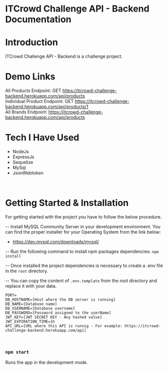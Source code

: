 # ITCrowd Challenge API - Backend Documentation

# Introduction

ITCrowd Challenge API - Backend is a challenge project.

# Demo Links

All Products Endpoint: GET https://itcrowd-challenge-backend.herokuapp.com/api/products
<br>
Individual Product Endpoint: GET https://itcrowd-challenge-backend.herokuapp.com/api/products/1
<br>
All Brands Endpoint: https://itcrowd-challenge-backend.herokuapp.com/api/products

# Tech I Have Used

- NodeJs
- ExpressJs
- Sequelize
- MySql
- JsonWebtoken

<br>

# Getting Started & Installation

For getting started with the project you have to follow the below procedure.

-- Install MySQL Community Server in your development environment. You can find the proper installer for your Operating System from the link below:

- https://dev.mysql.com/downloads/mysql/

-- Run the following command to install npm packages dependencies:
`npm install`

-- Once installed the project dependencies is necessary to create a .env file in the `root` directory.

-- You can copy the content of `.env.template` from the root directory and replace it with your data.
<br>

```
PORT=
DB_HOSTNAME=[Host where the DB server is running]
DB_NAME=[Database name]
DB_USERNAME=[Database username]
DB_PASSWORD=[Password assigned to the userName]
JWT_KEY=[JWT SECRET KEY - Any hashed value]
JWT_EXPIRATION_TIME=1h
API_URL=[URL where this API is runnig - For example: https://itcrowd-challenge-backend.herokuapp.com/api]
```

<br>

### `npm start`

Runs the app in the development mode.
